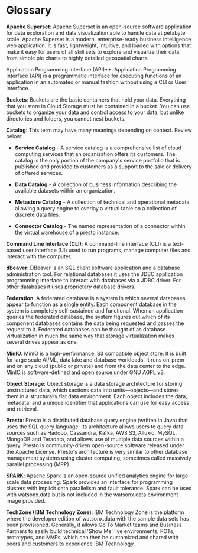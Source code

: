 # Glossary

**Apache Superset**: Apache Superset is an open-source software application for data exploration and data visualization able to handle data at petabyte scale. Apache Superset is a modern, enterprise-ready business intelligence web application. It is fast, lightweight, intuitive, and loaded with options that make it easy for users of all skill sets to explore and visualize their data, from simple pie charts to highly detailed geospatial charts.

Application Programming Interface (API)**: Application Programming Interface (API) is a programmatic interface for executing functions of an application in an automated or manual fashion without using a CLI or User Interface.

**Buckets**: Buckets are the basic containers that hold your data. Everything that you store in Cloud Storage must be contained in a bucket. You can use buckets to organize your data and control access to your data, but unlike directories and folders, you cannot nest buckets.

**Catalog**: This term may have many meanings depending on context. Review below:

* **Service Catalog** - A service catalog is a comprehensive list of cloud computing services that an organization offers its customers. The catalog is the only portion of the company's service portfolio that is published and provided to customers as a support to the sale or delivery of offered services.

* **Data Catalog** - A collection of business information describing the available datasets within an organization.

* **Metastore Catalog** - A collection of technical and operational metadata allowing a query engine to overlay a virtual table on a collection of discrete data files.

* **Connector Catalog** - The named representation of a connector within the virtual warehouse of a presto instance.

**Command Line Interface (CLI)**: A command-line interface (CLI) is a text-based user interface (UI) used to run programs, manage computer files and interact with the computer.

**dBeaver**: DBeaver is an SQL client software application and a database administration tool. For relational databases it uses the JDBC application programming interface to interact with databases via a JDBC driver. For other databases it uses proprietary database drivers.

**Federation**: A federated database is a system in which several databases appear to function as a single entity. Each component database in the system is completely self-sustained and functional. When an application queries the federated database, the system figures out which of its component databases contains the data being requested and passes the request to it. Federated databases can be thought of as database virtualization in much the same way that storage virtualization makes several drives appear as one.

**MinIO**: MinIO is a high-performance, S3 compatible object store. It is built for large scale AI/ML, data lake and database workloads. It runs on-prem and on any cloud (public or private) and from the data center to the edge. MinIO is software-defined and open source under GNU AGPL v3.

**Object Storage**: Object storage is a data storage architecture for storing unstructured data, which sections data into units—objects—and stores them in a structurally flat data environment. Each object includes the data, metadata, and a unique identifier that applications can use for easy access and retrieval.

**Presto**: Presto is a distributed database query engine (written in Java) that uses the SQL query language. Its architecture allows users to query data sources such as Hadoop, Cassandra, Kafka, AWS S3, Alluxio, MySQL, MongoDB and Teradata, and allows use of multiple data sources within a query. Presto is community-driven open-source software released under the Apache License. Presto's architecture is very similar to other database management systems using cluster computing, sometimes called massively parallel processing (MPP).

**SPARK**: Apache Spark is an open-source unified analytics engine for large-scale data processing. Spark provides an interface for programming clusters with implicit data parallelism and fault tolerance. Spark can be used with watsonx.data but is not included in the watsonx.data environment image provided.

**TechZone (IBM Technology Zone)**: IBM Technology Zone is the platform where the developer edition of watsonx.data with the sample data sets has been provisioned. Generally, it allows Go To Market teams and Business Partners to easily build technical 'Show Me' live environments, POTs, prototypes, and MVPs, which can then be customized and shared with peers and customers to experience IBM Technology.
